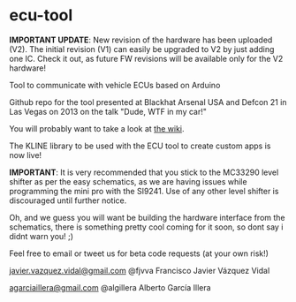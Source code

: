 ecu-tool
========

****IMPORTANT UPDATE****: New revision of the hardware has been uploaded (V2). The initial revision (V1) can easily be upgraded to V2 by just adding one IC. Check it out, as future FW revisions will be available only for the V2 hardware!



Tool to communicate with vehicle ECUs based on Arduino

Github repo for the tool presented at Blackhat Arsenal USA and Defcon 21 in Las Vegas on 2013 on the talk "Dude, WTF in my car!"



You will probably want to take a look at [the wiki](https://github.com/fjvva/ecu-tool/wiki).



The KLINE library to be used with the ECU tool to create custom apps is now live!



****IMPORTANT****:
It is very recommended that you stick to the MC33290 level shifter as per the easy schematics, as we are having issues while programming the mini pro with the SI9241. Use of any other level shifter is discouraged until further notice.




Oh, and we guess you will want be building the hardware interface from the schematics, there is something pretty cool coming for it soon, so dont say i didnt warn you! ;)



Feel free to email or tweet us for beta code requests (at your own risk!)


javier.vazquez.vidal@gmail.com           @fjvva           Francisco Javier Vázquez Vidal

agarciaillera@gmail.com                  @algillera       Alberto García Illera
